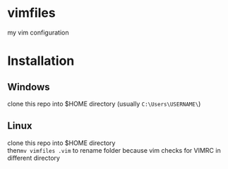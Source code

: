 # vimfiles

my vim configuration

# Installation

## Windows
clone this repo into $HOME directory (usually `C:\Users\USERNAME\`)

## Linux
clone this repo into $HOME directory  
then`mv vimfiles .vim` to rename folder because vim checks for VIMRC in different directory
